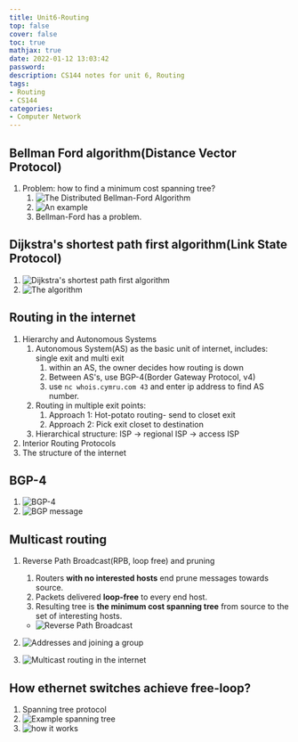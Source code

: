 ```yaml
---
title: Unit6-Routing
top: false
cover: false
toc: true
mathjax: true
date: 2022-01-12 13:03:42
password:
description: CS144 notes for unit 6, Routing
tags: 
- Routing
- CS144
categories:
- Computer Network  
---
```


## Bellman Ford algorithm(Distance Vector Protocol)

1. Problem: how to find a minimum cost spanning tree?
   1. ![The Distributed Bellman-Ford Algorithm](https://github.com/Chrunge/Pictures/blob/master/CS144/6/Bellman-Ford%20example.jpg?raw=true)
   2. ![An example](https://github.com/Chrunge/Pictures/blob/master/CS144/6/Bellman-Ford%20example.jpg?raw=true)
   3. Bellman-Ford has a problem.
<!-- more -->
## Dijkstra's shortest path first algorithm(Link State Protocol)

1. ![Dijkstra's shortest path first algorithm](https://github.com/Chrunge/Pictures/blob/master/CS144/6/Dijkstra's%20shortest%20path%20first%20algorithm.jpg?raw=true)
2. ![The algorithm](https://github.com/Chrunge/Pictures/blob/master/CS144/6/The%20Dijskstra's%20example.jpg?raw=true)

## Routing in the internet

1. Hierarchy and Autonomous Systems
   1. Autonomous System(AS) as the basic unit of internet, includes: single exit and multi exit
      1. within an AS, the owner decides how routing is down
      2. Between AS's, use BGP-4(Border Gateway Protocol, v4)
      3. use `nc whois.cymru.com 43` and enter ip address to find AS number.
   2. Routing in multiple exit points:
      1. Approach 1: Hot-potato routing- send to closet exit
      2. Approach 2: Pick exit closet to destination
   3. Hierarchical structure: ISP -> regional ISP -> access ISP
2. Interior Routing Protocols
3. The structure of the internet

## BGP-4

1. ![BGP-4](https://github.com/Chrunge/Pictures/blob/master/CS144/6/BGP-4.jpg?raw=true)
2. ![BGP message](https://github.com/Chrunge/Pictures/blob/master/CS144/6/BGP%20messages.jpg?raw=true)

## Multicast routing

1. Reverse Path Broadcast(RPB, loop free) and pruning
   1. Routers **with no interested hosts** end prune messages towards source.
   2. Packets delivered **loop-free** to every end host.
   3. Resulting tree is **the minimum cost spanning tree** from source to the set of interesting hosts.
   - ![Reverse Path Broadcast](https://github.com/Chrunge/Pictures/blob/master/CS144/6/Reverse%20Path%20Broadcast.jpg?raw=true)

2. ![Addresses and joining a group](https://github.com/Chrunge/Pictures/blob/master/CS144/6/Addresses%20and%20joining%20a%20group.jpg?raw=true)
3. ![Multicast routing in the internet](https://github.com/Chrunge/Pictures/blob/master/CS144/6/Multicast%20routing%20in%20the%20internet.jpg?raw=true)

## How ethernet switches achieve free-loop?

1. Spanning tree protocol
2. ![Example spanning tree](https://github.com/Chrunge/Pictures/blob/master/CS144/6/Spanning%20Tree%20example.jpg?raw=true)
3. ![how it works](https://github.com/Chrunge/Pictures/blob/master/CS144/6/How%20it%20works.jpg?raw=true)